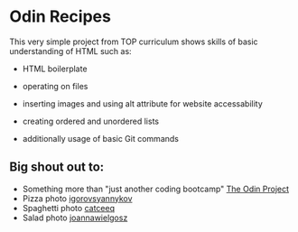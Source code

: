 # Odin Recipes
This very simple project from TOP curriculum shows skills of basic understanding of HTML such as:
 - HTML boilerplate
 - operating on files
 - inserting images and using alt attribute for website accessability 
 - creating ordered and unordered lists

 - additionally usage of basic Git commands

## Big shout out to:
 - Something more than "just another coding bootcamp" [The Odin Project](https://www.theodinproject.com/)
 - Pizza photo [igorovsyannykov](https://pixabay.com/users/igorovsyannykov-6222956/)
 - Spaghetti photo [catceeq](https://pixabay.com/users/catceeq-14180496/)
 - Salad photo [joannawielgosz](https://pixabay.com/users/joannawielgosz-168212/)
